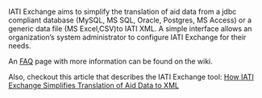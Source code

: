 IATI Exchange aims to simplify the translation of aid data from a jdbc compliant database (MySQL, MS SQL, Oracle, Postgres, MS Access) or a generic data file (MS Excel,CSV)to IATI XML. A simple interface allows an organization’s system administrator to configure IATI Exchange for their needs.

An [FAQ](FAQ.md) page with more information can be found on the wiki.

Also, checkout this article that describes the IATI Exchange tool: [How IATI Exchange Simplifies Translation of Aid Data to XML](http://www.developmentgateway.org/news/dg-tech-series-how-iati-exchange-simplifies-translation-aid-data-xml)